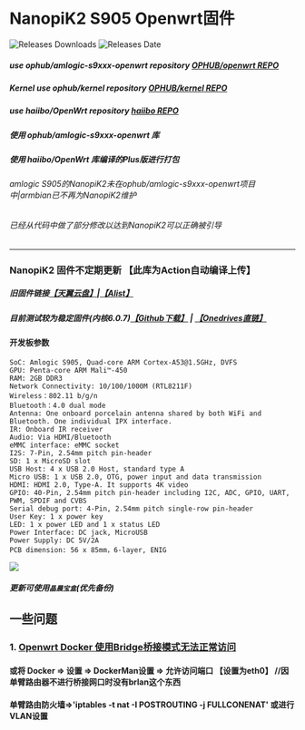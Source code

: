 # NanopiK2 S905 Openwrt固件
<img alt="Releases Downloads" src="https://img.shields.io/github/downloads/NicoChiGu/openwrt-nanopik2-latest/total?style=for-the-badge"> <img alt="Releases Date" src="https://img.shields.io/github/release-date/NicoChiGu/openwrt-nanopik2-latest?style=for-the-badge">


##### use ophub/amlogic-s9xxx-openwrt repository [OPHUB/openwrt REPO](https://github.com/ophub/amlogic-s9xxx-openwrt)
##### Kernel use ophub/kernel repository [OPHUB/kernel REPO](https://github.com/ophub/kernel)
##### use haiibo/OpenWrt repository [haiibo REPO](https://github.com/haiibo/OpenWrt/)
##### 使用 ophub/amlogic-s9xxx-openwrt 库
##### 使用 haiibo/OpenWrt 库编译的Plus版进行打包
###### amlogic S905的NanopiK2未在ophub/amlogic-s9xxx-openwrt项目中|armbian已不再为NanopiK2维护
###### 已经从代码中做了部分修改以达到NanopiK2可以正确被引导

--------------------------
### NanopiK2 固件不定期更新 【此库为Action自动编译上传】
##### 旧固件链接[【天翼云盘】](#)|[【Alist】](https://alist.terata.icu/Onedrive/openwrt/build)
##### 目前测试较为稳定固件(内核6.0.7)[【Github下载】](https://github.com/NicoChiGu/nanopik2-openwrt/releases/download/openwrt_s905_k6.0.7_2022.11.04/openwrt_nanopik2_k6.0.7.img.gz)  | [【Onedrives直链】](https://alist.terata.icu/d/Onedrive/openwrt/stable/openwrt_nanopik2_k6.0.7.img.gz)

#### 开发板参数

    SoC: Amlogic S905, Quad-core ARM Cortex-A53@1.5GHz, DVFS
    GPU: Penta-core ARM Mali™-450
    RAM: 2GB DDR3
    Network Connectivity: 10/100/1000M (RTL8211F)
    Wireless：802.11 b/g/n
    Bluetooth：4.0 dual mode
    Antenna: One onboard porcelain antenna shared by both WiFi and Bluetooth. One individual IPX interface.
    IR: Onboard IR receiver
    Audio: Via HDMI/Bluetooth
    eMMC interface: eMMC socket
    I2S: 7-Pin, 2.54mm pitch pin-header
    SD: 1 x MicroSD slot
    USB Host: 4 x USB 2.0 Host, standard type A
    Micro USB: 1 x USB 2.0, OTG, power input and data transmission
    HDMI: HDMI 2.0, Type-A. It supports 4K video
    GPIO: 40-Pin, 2.54mm pitch pin-header including I2C, ADC, GPIO, UART, PWM, SPDIF and CVBS
    Serial debug port: 4-Pin, 2.54mm pitch single-row pin-header
    User Key: 1 x power key
    LED: 1 x power LED and 1 x status LED
    Power Interface: DC jack, MicroUSB
    Power Supply: DC 5V/2A
    PCB dimension: 56 x 85mm，6-layer, ENIG

<img src="https://cdn.jsdelivr.net/gh/NicoChiGu/openwrt-nanopik2-latest@main/assets/picture.png">



##### 更新可使用`晶晨宝盒`(优先备份)

## 一些问题
### 1. [**Openwrt Docker 使用Bridge桥接模式无法正常访问**](https://www.gaoyaxuan.net/blog/584.html) 
#### 或将 Docker => 设置 => DockerMan设置 => 允许访问端口 **【设置为eth0】** //因单臂路由器不进行桥接网口时没有brlan这个东西

#### 单臂路由防火墙=>'iptables -t nat -I POSTROUTING -j FULLCONENAT' 或进行VLAN设置
